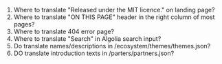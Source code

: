 1. Where to translate "Released under the MIT licence." on landing page?
2. Where to translate "ON THIS PAGE" header in the right column of most pages?
3. Where to translate 404 error page?
4. Where to translate "Search" in Algolia search input?
5. Do translate names/descriptions in /ecosystem/themes/themes.json?
6. DO translate introduction texts in /parters/partners.json?
